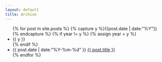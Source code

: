 ```yaml
---
layout: default 
title: Archive
---
```


<ul class="listing">
{% for post in site.posts %}
    {% capture y %}{{post.date | date:"%Y"}}{% endcapture %}
    {% if year != y %}
    {% assign year = y %}
    <li class="listing-seperator">{{ y }}</li>
    {% endif %}
    <li class="listing-item">
    <time datetime="{{ post.date | date:"%Y-%m-%d" }}">{{ post.date | date:"%Y-%m-%d" }}</time>
    <a href="{{ post.url }}" title="{{ post.title }}">{{ post.title }}</a>
    </li>
{% endfor %}
</ul>

